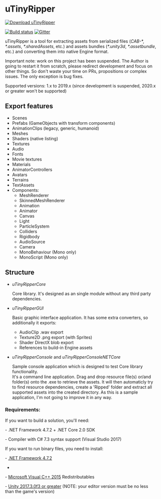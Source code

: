 # uTinyRipper

[![Download uTinyRipper](https://a.fsdn.com/con/app/sf-download-button)](https://sourceforge.net/projects/utinyripper/files)

[![Build status](https://ci.appveyor.com/api/projects/status/yd78hqp83f7vjkwb?svg=true)](https://ci.appveyor.com/project/mafaca/utinyripper)
[![Gitter](https://badges.gitter.im/Join%20Chat.svg)](https://gitter.im/UtinyRipper/Lobby?utm_source=badge&utm_medium=badge&utm_campaign=pr-badge&utm_content=badge)

uTinyRipper is a tool for extracting assets from serialized files (_CAB-_\*, _\*.assets_, _\*.sharedAssets_, etc.) and assets bundles (_\*.unity3d_, _\*.assetbundle_, etc.) and converting them into native Engine format.

Important note: work on this project has been suspended. The Author is going to restart it from scratch, please redirect development and focus on other things. So don't waste your time on PRs, propositions or complex issues. The only exception is bug fixes.

Supported versions: 1.x to 2019.x (since development is suspended, 2020.x or greater won't be supported)

## Export features

- Scenes
- Prefabs (GameObjects with transform components)
- AnimationClips (legacy, generic, humanoid)
- Meshes
- Shaders (native listing)
- Textures
- Audio
- Fonts
- Movie textures
- Materials
- AnimatorControllers
- Avatars
- Terrains
- TextAssets
- Components:
  - MeshRenderer
  - SkinnedMeshRenderer
  - Animation
  - Animator
  - Canvas
  - Light
  - ParticleSystem
  - Colliders
  - Rigidbody
  - AudioSource
  - Camera
  - MonoBehaviour (Mono only)
  - MonoScript (Mono only)

## Structure

- _uTinyRipperCore_

  Core library. It's designed as an single module without any third party dependencies.

- _uTinyRipperGUI_

  Basic graphic interface application. It has some extra converters, so additionally it exports:

  - AudioClip .wav export
  - Texture2D .png export (with Sprites)
  - Shader DirectX blob export
  - References to build-in Engine assets

- _uTinyRipperConsole_ and _uTinyRipperConsoleNETCore_

  Sample console application which is designed to test Core library functionality.  
   It's a command line application. Drag and drop resource file(s) or/and folder(s) onto the .exe to retrieve the assets. It will then automaticly try to find resource dependencies, create a 'Ripped' folder and extract all supported assets into the created directory.
  As this is a sample application, I'm not going to improve it in any way.

### Requirements:

If you want to build a solution, you'll need:

\- .NET Framework 4.7.2 + .NET Core 2.0 SDK

\- Compiler with C# 7.3 syntax support (Visual Studio 2017)

If you want to run binary files, you need to install:

\- [.NET Framework 4.7.2](https://support.microsoft.com/en-us/help/4054530/microsoft-net-framework-4-7-2-offline-installer-for-windows)

-

\- [Microsoft Visual C++ 2015](https://www.microsoft.com/en-us/download/details.aspx?id=53840) Redistributables

\- [Unity 2017.3.0f3 or greater](https://unity3d.com/get-unity/download/archive) (NOTE: your editor version must be no less than the game's version)
